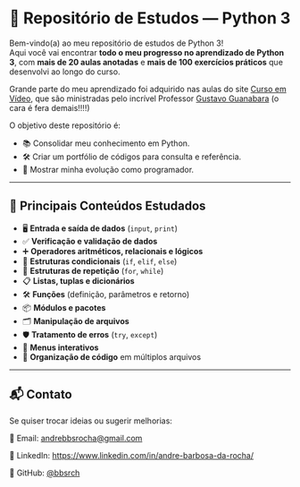 # 🐍 Repositório de Estudos — Python 3

Bem-vindo(a) ao meu repositório de estudos de Python 3!  
Aqui você vai encontrar **todo o meu progresso no aprendizado de Python 3**, com **mais de 20 aulas anotadas** e **mais de 100 exercícios práticos** que desenvolvi ao longo do curso.

Grande parte do meu aprendizado foi adquirido nas aulas do site [Curso em Vídeo](https://www.cursoemvideo.com/), que são ministradas pelo incrível Professor [Gustavo Guanabara](https://github.com/gustavoguanabara) (o cara é fera demais!!!!)

O objetivo deste repositório é:
- 📚 Consolidar meu conhecimento em Python.
- 🛠️ Criar um portfólio de códigos para consulta e referência.
- 🚀 Mostrar minha evolução como programador.

---

## 📌 Principais Conteúdos Estudados

- 🖥️ **Entrada e saída de dados** (`input`, `print`)
- ✅ **Verificação e validação de dados**
- ➕ **Operadores aritméticos, relacionais e lógicos**
- 🔄 **Estruturas condicionais** (`if`, `elif`, `else`)
- 🔁 **Estruturas de repetição** (`for`, `while`)
- 📋 **Listas, tuplas e dicionários**
- 🛠️ **Funções** (definição, parâmetros e retorno)
- 📦 **Módulos e pacotes**
- 🗂️ **Manipulação de arquivos**
- 🛡️ **Tratamento de erros** (`try`, `except`)
- 📜 **Menus interativos**
- 📌 **Organização de código** em múltiplos arquivos

---

## 📬 Contato

Se quiser trocar ideias ou sugerir melhorias:

📧 Email: andrebbsrocha@gmail.com

💼 LinkedIn: https://www.linkedin.com/in/andre-barbosa-da-rocha/

🐙 GitHub: [@bbsrch](https://github.com/bbsrch)
